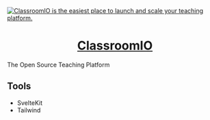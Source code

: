 <a href="https://classroomio.com/">
  <img alt="ClassroomIO is the easiest place to launch and scale your teaching platform." src="https://classroomio.com/classroomio-opengraph-image.png" />
  <h1 align="center">ClassroomIO</h1>
</a>

The Open Source Teaching Platform

## Tools

- SvelteKit
- Tailwind
